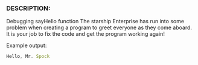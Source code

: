 ### DESCRIPTION:
Debugging sayHello function
The starship Enterprise has run into some problem when creating a program to greet everyone as they come aboard. It is your job to fix the code and get the program working again!

Example output:
```js
Hello, Mr. Spock
```